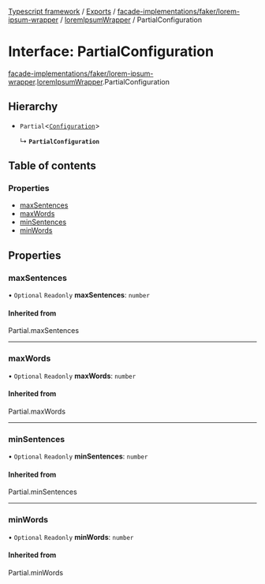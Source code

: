 [Typescript framework](../index.md) / [Exports](../modules.md) / [facade-implementations/faker/lorem-ipsum-wrapper](../modules/facade_implementations_faker_lorem_ipsum_wrapper.md) / [loremIpsumWrapper](../modules/facade_implementations_faker_lorem_ipsum_wrapper.loremIpsumWrapper.md) / PartialConfiguration

# Interface: PartialConfiguration

[facade-implementations/faker/lorem-ipsum-wrapper](../modules/facade_implementations_faker_lorem_ipsum_wrapper.md).[loremIpsumWrapper](../modules/facade_implementations_faker_lorem_ipsum_wrapper.loremIpsumWrapper.md).PartialConfiguration

## Hierarchy

- `Partial`<[`Configuration`](facade_implementations_faker_lorem_ipsum_wrapper.loremIpsumWrapper.Configuration.md)\>

  ↳ **`PartialConfiguration`**

## Table of contents

### Properties

- [maxSentences](facade_implementations_faker_lorem_ipsum_wrapper.loremIpsumWrapper.PartialConfiguration.md#maxsentences)
- [maxWords](facade_implementations_faker_lorem_ipsum_wrapper.loremIpsumWrapper.PartialConfiguration.md#maxwords)
- [minSentences](facade_implementations_faker_lorem_ipsum_wrapper.loremIpsumWrapper.PartialConfiguration.md#minsentences)
- [minWords](facade_implementations_faker_lorem_ipsum_wrapper.loremIpsumWrapper.PartialConfiguration.md#minwords)

## Properties

### maxSentences

• `Optional` `Readonly` **maxSentences**: `number`

#### Inherited from

Partial.maxSentences

___

### maxWords

• `Optional` `Readonly` **maxWords**: `number`

#### Inherited from

Partial.maxWords

___

### minSentences

• `Optional` `Readonly` **minSentences**: `number`

#### Inherited from

Partial.minSentences

___

### minWords

• `Optional` `Readonly` **minWords**: `number`

#### Inherited from

Partial.minWords

